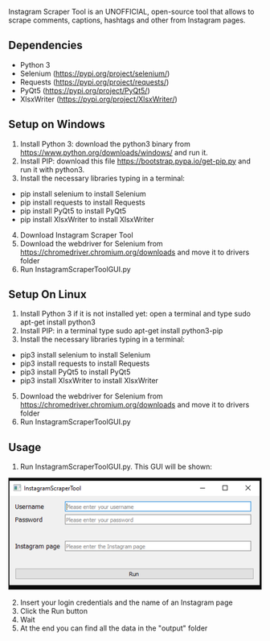 Instagram Scraper Tool is an UNOFFICIAL, open-source tool that allows to scrape comments, captions, hashtags and other from Instagram pages.

## Dependencies
- Python 3
- Selenium (https://pypi.org/project/selenium/)
- Requests (https://pypi.org/project/requests/)
- PyQt5 (https://pypi.org/project/PyQt5/)
- XlsxWriter (https://pypi.org/project/XlsxWriter/)

## Setup on Windows
1) Install Python 3: download the python3 binary from https://www.python.org/downloads/windows/ and run it.
2) Install PIP: download this file https://bootstrap.pypa.io/get-pip.py and run it with python3.
3) Install the necessary libraries typing in a terminal:
- pip install selenium to install Selenium 
- pip install requests to install Requests
- pip install PyQt5 to install PyQt5
- pip install XlsxWriter to install XlsxWriter
4) Download Instagram Scraper Tool
5) Download the webdriver for Selenium from https://chromedriver.chromium.org/downloads and move it to drivers folder
6) Run InstagramScraperToolGUI.py


## Setup On Linux
1) Install Python 3 if it is not installed yet: open a terminal and type sudo apt-get install python3
2) Install PIP: in a terminal type sudo apt-get install python3-pip
3) Install the necessary libraries typing in a terminal:
- pip3 install selenium to install Selenium 
- pip3 install requests to install Requests
- pip3 install PyQt5 to install PyQt5
- pip3 install XlsxWriter to install XlsxWriter
5) Download the webdriver for Selenium from https://chromedriver.chromium.org/downloads and move it to drivers folder
6) Run InstagramScraperToolGUI.py

## Usage
1) Run InstagramScraperToolGUI.py. This GUI will be shown:

![alt text](https://github.com/InstagramScraper/instagram-scraper-tool/blob/main/media/gui.PNG)

2) Insert your login credentials and the name of an Instagram page
3) Click the Run button
4) Wait
5) At the end you can find all the data in the "output" folder
